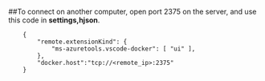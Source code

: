 ##To connect on another computer, open port 2375 on the server, and use this code in **settings,hjson**.
```
    {
        "remote.extensionKind": {
            "ms-azuretools.vscode-docker": [ "ui" ],
        },
        "docker.host":"tcp://<remote_ip>:2375"
    }
```
